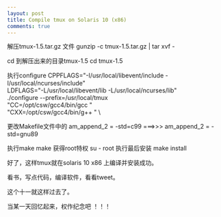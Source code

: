 ```yaml
---
layout: post
title: Compile tmux on Solaris 10 (x86)
comments: true
---
```


解压tmux-1.5.tar.gz 文件
    gunzip -c tmux-1.5.tar.gz | tar xvf -

cd 到解压出来的目录tmux-1.5
    cd tmux-1.5

执行configure
    CPPFLAGS="-I/usr/local/libevent/include -I/usr/local/ncurses/include" \
    LDFLAGS="-L/usr/local/libevent/lib -L/usr/local/ncurses/lib" \
    ./configure --prefix=/usr/local/tmux \
    "CC=/opt/csw/gcc4/bin/gcc " \
    "CXX=/opt/csw/gcc4/bin/g++ " \

更改Makefile文件中的
    am_append_2 = -std=c99  ===>>> am_append_2 = -std=gnu89
<!-- more -->
执行make
    make
获得root特权
    su - root
执行最后安装
    make install

<p>
好了，这样tmux就在solaris 10 x86 上编译并安装成功。
</p>
<p>
看书，写点代码，编译软件，看看tweet。
</p>
<p>
这个十一就这样过去了。
</p>
<p>
当某一天回忆起来，权作纪念吧 ！！！
</p>
